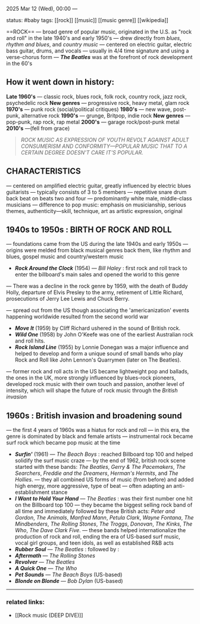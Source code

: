 2025 Mar 12 (Wed), 00:00 —

status: #baby 
tags: [[rock]] [[music]] [[music genre]] [[wikipedia]] 

==ROCK== — broad genre of popular music, originated in the U.S. as "rock and roll" in the late 1940's and early 1950's
— drew directly from *blues*, *rhythm and blues*, and *country music*
— centered on electric guitar, electric bass guitar, drums, and vocals
— usually in 4/4 time signature and using a verse-chorus form
— ***The Beatles*** was at the forefront of rock development in the 60's

## How it went down in history:
**Late 1960's** — classic rock, blues rock, folk rock, country rock, jazz rock, psychedelic rock
**New genres** — progressive rock, heavy metal, glam rock
**1970's** — punk rock (social/political critiques)
**1980's** — new wave, post-punk, alternative rock
**1990's** — grunge, Britpop, indie rock
**New genres** — pop-punk, rap rock, rap metal
**2000's** — garage rock/post-punk metal
**2010's** —(fell from grace)

> *ROCK MUSIC AS EXPRESSION OF YOUTH REVOLT AGAINST ADULT CONSUMERISM AND CONFORMITY—POPULAR MUSIC THAT TO A CERTAIN DEGREE DOESN'T CARE IT'S POPULAR.* 

## CHARACTERISTICS
— centered on amplified electric guitar, greatly influenced by electric blues guitarists
— typically consists of 3 to 5 members
— repetitive snare drum back beat on beats two and four
— predominantly white male, middle-class musicians
— difference to pop music: emphasis on musicianship, serious themes, authenticity—skill, technique, art as artistic expression, original

## 1940s to 1950s : BIRTH OF ROCK AND ROLL
— foundations came from the US during the late 1940s and early 1950s
— origins were melded from black musical genres back them, like rhythm and blues, gospel music and country/western music

- ***Rock Around the Clock*** (1954) — *Bill Haley* : first rock and roll track to enter the billboard's main sales and opened the world to this genre 

— There was a decline in the rock genre by 1959, with the death of Buddy Holly, departure of Elvis Presley to the army, retirement of Little Richard, prosecutions of Jerry Lee Lewis and Chuck Berry. 

— spread out from the US though associating the 'americanization' events happening worldwide resulted from the second world war 

- ***Move It*** (1959) by Cliff Richard ushered in the sound of British rock.
- ***Wild One*** (1958) by John O'Keefe was one of the earliest Australian rock and roll hits. 
- ***Rock Island Line*** (1955) by Lonnie Donegan was a major influence and helped to develop and form a unique sound of small bands who play Rock and Roll like John Lennon's Quarrymen (later on The Beatles). 

— former rock and roll acts in the US became lightweight pop and ballads, the ones in the UK, more strongly influenced by blues-rock pioneers, developed rock music with their own touch and passion, another level of intensity, which will shape the future of rock music through the *British invasion*
## 1960s : British invasion and broadening sound
— the first 4 years of 1960s was a hiatus for rock and roll
— in this era, the genre is dominated by black and female artists
— instrumental rock became surf rock which became pop music at the time
- ***Surfin'*** (1961) — *The Beach Boys* : reached Billboard top 100 and helped solidify the surf music craze 
— by the end of 1962, british rock scene started with these bands: *The Beatles*, *Gerry & The Pacemakers*, *The Searchers*, *Freddie and the Dreamers*, *Herman's Hermits*, and *The Hollies*. 
— they all combined US forms of music (from before) and added high energy, more aggressive, type of beat — often adapting an anti-establishment stance
- ***I Want to Hold Your Hand*** — *The Beatles* : was their first number one hit on the Billboard top 100
— they became the biggest selling rock band of all time and immediately followed by these British acts: *Peter and Gordon*, *The Animals*, *Manfred Mann*, *Petula Clark*, *Wayne Fontana*, *The Mindbenders*, *The Rolling Stones*, *The Troggs*, *Donovan*, *The Kinks*, *The Who*, *The Dave Clark Five*. 
— these bands helped internationalize the production of rock and roll, ending the era of US-based surf music, vocal girl groups, and teen idols, as well as established R&B acts
- ***Rubber Soul*** — *The Beatles* : followed by :
- ***Aftermath*** — *The Rolling Stones*
- ***Revolver*** — *The Beatles*
- ***A Quick One*** — *The Who*
- ***Pet Sounds*** — *The Beach Boys* (US-based)
- ***Blonde on Blonde*** — *Bob Dylan* (US-based)


---
### related links:
- [[Rock music (DEEP DIVE)]]